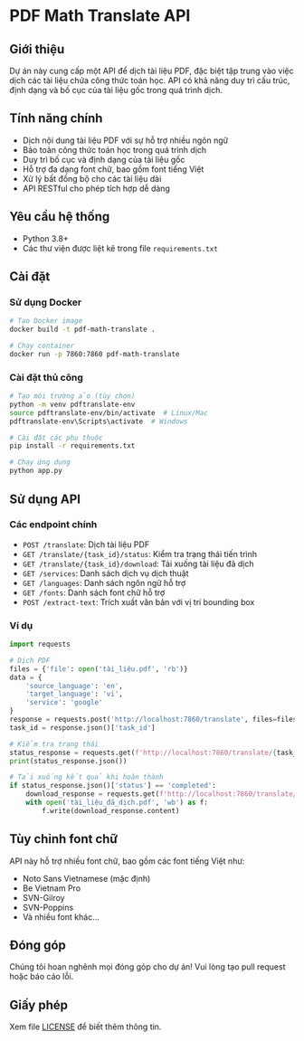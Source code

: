 # PDF Math Translate API

## Giới thiệu

Dự án này cung cấp một API để dịch tài liệu PDF, đặc biệt tập trung vào việc dịch các tài liệu chứa công thức toán học. API có khả năng duy trì cấu trúc, định dạng và bố cục của tài liệu gốc trong quá trình dịch.

## Tính năng chính

- Dịch nội dung tài liệu PDF với sự hỗ trợ nhiều ngôn ngữ
- Bảo toàn công thức toán học trong quá trình dịch
- Duy trì bố cục và định dạng của tài liệu gốc
- Hỗ trợ đa dạng font chữ, bao gồm font tiếng Việt
- Xử lý bất đồng bộ cho các tài liệu dài
- API RESTful cho phép tích hợp dễ dàng

## Yêu cầu hệ thống

- Python 3.8+
- Các thư viện được liệt kê trong file `requirements.txt`

## Cài đặt

### Sử dụng Docker

```bash
# Tạo Docker image
docker build -t pdf-math-translate .

# Chạy container
docker run -p 7860:7860 pdf-math-translate
```

### Cài đặt thủ công

```bash
# Tạo môi trường ảo (tùy chọn)
python -m venv pdftranslate-env
source pdftranslate-env/bin/activate  # Linux/Mac
pdftranslate-env\Scripts\activate  # Windows

# Cài đặt các phụ thuộc
pip install -r requirements.txt

# Chạy ứng dụng
python app.py
```

## Sử dụng API

### Các endpoint chính

- `POST /translate`: Dịch tài liệu PDF
- `GET /translate/{task_id}/status`: Kiểm tra trạng thái tiến trình
- `GET /translate/{task_id}/download`: Tải xuống tài liệu đã dịch
- `GET /services`: Danh sách dịch vụ dịch thuật
- `GET /languages`: Danh sách ngôn ngữ hỗ trợ
- `GET /fonts`: Danh sách font chữ hỗ trợ
- `POST /extract-text`: Trích xuất văn bản với vị trí bounding box

### Ví dụ

```python
import requests

# Dịch PDF
files = {'file': open('tài_liệu.pdf', 'rb')}
data = {
    'source_language': 'en',
    'target_language': 'vi',
    'service': 'google'
}
response = requests.post('http://localhost:7860/translate', files=files, data=data)
task_id = response.json()['task_id']

# Kiểm tra trạng thái
status_response = requests.get(f'http://localhost:7860/translate/{task_id}/status')
print(status_response.json())

# Tải xuống kết quả khi hoàn thành
if status_response.json()['status'] == 'completed':
    download_response = requests.get(f'http://localhost:7860/translate/{task_id}/download')
    with open('tài_liệu_đã_dịch.pdf', 'wb') as f:
        f.write(download_response.content)
```

## Tùy chỉnh font chữ

API này hỗ trợ nhiều font chữ, bao gồm các font tiếng Việt như:
- Noto Sans Vietnamese (mặc định)
- Be Vietnam Pro
- SVN-Gilroy
- SVN-Poppins
- Và nhiều font khác...

## Đóng góp

Chúng tôi hoan nghênh mọi đóng góp cho dự án! Vui lòng tạo pull request hoặc báo cáo lỗi.

## Giấy phép

Xem file [LICENSE](LICENSE) để biết thêm thông tin.
